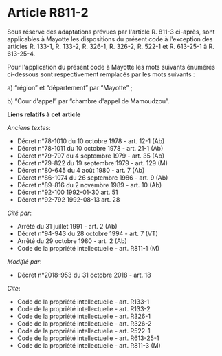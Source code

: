 # Article R811-2

Sous réserve des adaptations prévues par l'article R. 811-3 ci-après, sont applicables à Mayotte les dispositions du présent
code à l'exception des articles R. 133-1, R. 133-2, R. 326-1, R. 326-2, R. 522-1 et R. 613-25-1 à R. 613-25-4.

Pour l'application du présent code à Mayotte les mots suivants énumérés ci-dessous sont respectivement remplacés par les mots
suivants :

a) “région” et “département” par “Mayotte” ;

b) “Cour d'appel” par “chambre d'appel de Mamoudzou”.

**Liens relatifs à cet article**

_Anciens textes_:

  - Décret n°78-1010 du 10 octobre 1978 - art. 12-1 (Ab)
  - Décret n°78-1011 du 10 octobre 1978 - art. 21-1 (Ab)
  - Décret n°79-797 du 4 septembre 1979 - art. 35 (Ab)
  - Décret n°79-822 du 19 septembre 1979 - art. 129 (M)
  - Décret n°80-645 du 4 août 1980 - art. 7 (Ab)
  - Décret n°86-1074 du 26 septembre 1986 - art. 9 (Ab)
  - Décret n°89-816 du 2 novembre 1989 - art. 10 (Ab)
  - Décret n°92-100 1992-01-30 art. 51
  - Décret n°92-792 1992-08-13 art. 28

_Cité par_:

  - Arrêté du 31 juillet 1991 - art. 2 (Ab)
  - Décret n°94-943 du 28 octobre 1994 - art. 7 (VT)
  - Arrêté du 29 octobre 1980 - art. 2 (Ab)
  - Code de la propriété intellectuelle - art. R811-1 (M)

_Modifié par_:

  - Décret n°2018-953 du 31 octobre 2018 - art. 18

_Cite_:

  - Code de la propriété intellectuelle - art. R133-1
  - Code de la propriété intellectuelle - art. R133-2
  - Code de la propriété intellectuelle - art. R326-1
  - Code de la propriété intellectuelle - art. R326-2
  - Code de la propriété intellectuelle - art. R522-1
  - Code de la propriété intellectuelle - art. R613-25-1
  - Code de la propriété intellectuelle - art. R811-3 (M)
